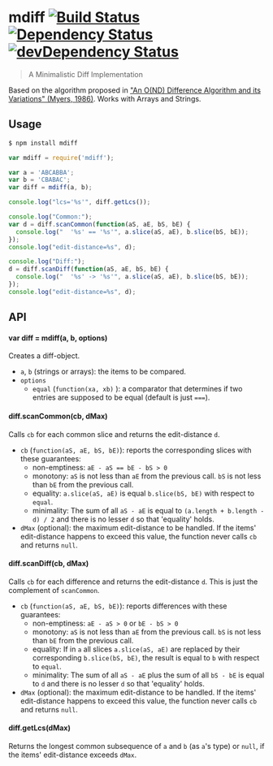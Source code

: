 # mdiff [![Build Status](https://secure.travis-ci.org/tapirdata/mdiff.png?branch=master)](https://travis-ci.org/tapirdata/mdiff) [![Dependency Status](https://david-dm.org/tapirdata/mdiff.svg)](https://david-dm.org/tapirdata/mdiff) [![devDependency Status](https://david-dm.org/tapirdata/mdiff/dev-status.svg)](https://david-dm.org/tapirdata/mdiff#info=devDependencies)
> A Minimalistic Diff Implementation 

Based on the algorithm proposed in
["An O(ND) Difference Algorithm and its Variations" (Myers, 1986)](http://citeseerx.ist.psu.edu/viewdoc/summary?doi=10.1.1.4.6927).
Works with Arrays and Strings.

## Usage

```bash
$ npm install mdiff
```

```js
var mdiff = require('mdiff');

var a = 'ABCABBA';
var b = 'CBABAC';
var diff = mdiff(a, b);

console.log("lcs='%s'", diff.getLcs());

console.log("Common:");
var d = diff.scanCommon(function(aS, aE, bS, bE) {
  console.log("  '%s' == '%s'", a.slice(aS, aE), b.slice(bS, bE));
}); 
console.log("edit-distance=%s", d);

console.log("Diff:");
d = diff.scanDiff(function(aS, aE, bS, bE) {
  console.log("  '%s' -> '%s'", a.slice(aS, aE), b.slice(bS, bE));
});
console.log("edit-distance=%s", d);

```
## API

#### var diff = mdiff(a, b, options)

Creates a diff-object. 
- `a`, `b` (strings or arrays): the items to be compared.
- `options`
  - `equal` (`function(xa, xb)` ): a comparator that determines if two entries are supposed to be equal (default is just `===`).

  
#### diff.scanCommon(cb, dMax)

Calls `cb` for each common slice and returns the edit-distance `d`.

- `cb` (`function(aS, aE, bS, bE)`): reports the corresponding slices with these guarantees:
  - non-emptiness: `aE - aS == bE - bS > 0`
  - monotony: `aS` is not less than `aE` from the previous call. `bS` is not less than `bE` from the previous call.
  - equality: `a.slice(aS, aE)` is equal `b.slice(bS, bE)` with respect to `equal`.
  - minimality: The sum of all `aS - aE` is equal to `(a.length + b.length - d) / 2` and there is no lesser `d` so that 'equality' holds.
- `dMax` (optional): the maximum edit-distance to be handled. If the items' edit-distance happens to exceed this value, the function never calls `cb` and returns `null`.


#### diff.scanDiff(cb, dMax)

Calls `cb` for each difference and returns the edit-distance `d`. This is just the complement of `scanCommon`.

- `cb` (`function(aS, aE, bS, bE)`): reports differences with these guarantees:
  - non-emptiness: `aE - aS > 0` or `bE - bS > 0`
  - monotony: `aS` is not less than `aE` from the previous call. `bS` is not less than `bE` from the previous call.
  - equality: If in `a` all slices `a.slice(aS, aE)` are replaced by their corresponding `b.slice(bS, bE)`, the result is equal to `b` with respect to `equal`.
  - minimality: The sum of all `aS - aE` plus the sum of all `bS - bE` is equal to `d` and there is no lesser `d` so that 'equality' holds.
- `dMax` (optional): the maximum edit-distance to be handled. If the items' edit-distance happens to exceed this value, the function never calls `cb` and returns `null`.

#### diff.getLcs(dMax)

Returns the longest common subsequence of `a` and `b` (as `a`'s type) or `null`, if the items' edit-distance exceeds `dMax`. 







        

